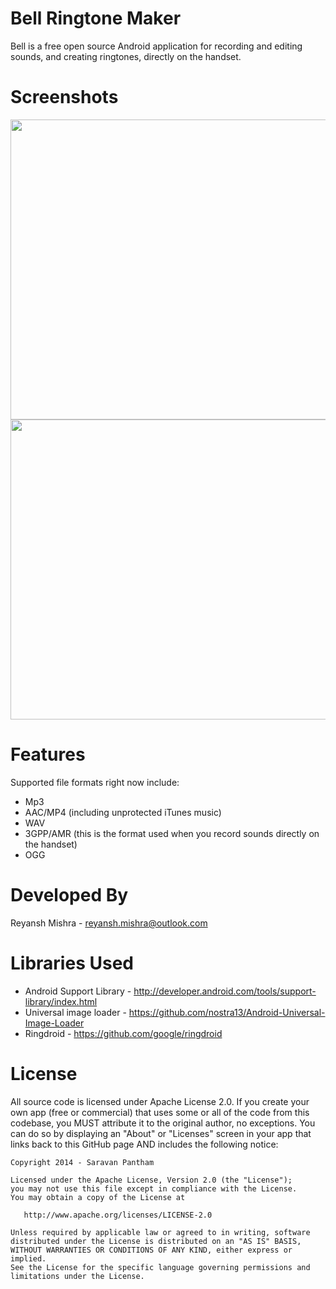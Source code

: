 Bell Ringtone Maker
===================
Bell is a free open source Android application for recording and editing sounds, and creating ringtones, directly on the handset.

Screenshots
============
<img src="https://github.com/reyanshmishra/Rey-RingtoneMaker/blob/master/Screenshots/first_shot.png" width=761 height=480>
<img src="https://github.com/reyanshmishra/Rey-RingtoneMaker/blob/master/Screenshots/sec_shot.png" width=761 height=480>

Features
=========
Supported file formats right now include:

* Mp3
* AAC/MP4 (including unprotected iTunes music)
* WAV
* 3GPP/AMR (this is the format used when you record sounds directly on the handset)
* OGG


Developed By
============
Reyansh Mishra - reyansh.mishra@outlook.com

Libraries Used
===========================
* Android Support Library - http://developer.android.com/tools/support-library/index.html
* Universal image loader - https://github.com/nostra13/Android-Universal-Image-Loader
* Ringdroid - https://github.com/google/ringdroid

License
========
All source code is licensed under Apache License 2.0. If you create your own app (free or commercial) that uses some or all of the code from this codebase, you MUST attribute it to the original author, no exceptions. You can do so by displaying an "About" or "Licenses" screen in your app that links back to this GitHub page AND includes the following notice: 

    Copyright 2014 - Saravan Pantham

    Licensed under the Apache License, Version 2.0 (the "License");
    you may not use this file except in compliance with the License.
    You may obtain a copy of the License at

       http://www.apache.org/licenses/LICENSE-2.0

    Unless required by applicable law or agreed to in writing, software
    distributed under the License is distributed on an "AS IS" BASIS,
    WITHOUT WARRANTIES OR CONDITIONS OF ANY KIND, either express or implied.
    See the License for the specific language governing permissions and
    limitations under the License.




